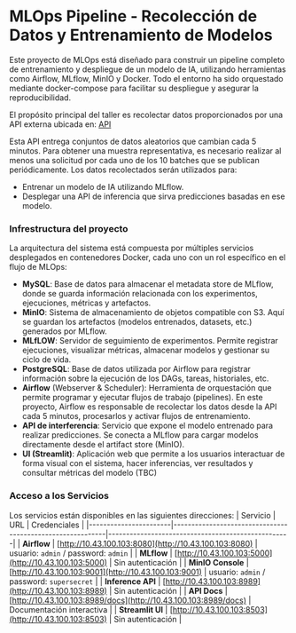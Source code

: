# MLOps Pipeline - Recolección de Datos y Entrenamiento de Modelos
Este proyecto de MLOps está diseñado para construir un pipeline completo de entrenamiento y despliegue de un modelo de IA, utilizando herramientas como Airflow, MLflow, MinIO y Docker. Todo el entorno ha sido orquestado mediante docker-compose para facilitar su despliegue y asegurar la reproducibilidad.

El propósito principal del taller es recolectar datos proporcionados por una API externa ubicada en: [API](http://10.43.100.103:8080/docs)

Esta API entrega conjuntos de datos aleatorios que cambian cada 5 minutos. Para obtener una muestra representativa, es necesario realizar al menos una solicitud por cada uno de los 10 batches que se publican periódicamente. Los datos recolectados serán utilizados para:

- Entrenar un modelo de IA utilizando MLflow.
- Desplegar una API de inferencia que sirva predicciones basadas en ese modelo.

### Infrestructura del proyecto

La arquitectura del sistema está compuesta por múltiples servicios desplegados en contenedores Docker, cada uno con un rol específico en el flujo de MLOps:

- **MySQL**: Base de datos para almacenar el metadata store de MLflow, donde se guarda información relacionada con los experimentos, ejecuciones, métricas y artefactos.
- **MinIO**: Sistema de almacenamiento de objetos compatible con S3. Aquí se guardan los artefactos (modelos entrenados, datasets, etc.) generados por MLflow. 
- **MLfLOW**: Servidor de seguimiento de experimentos. Permite registrar ejecuciones, visualizar métricas, almacenar modelos y gestionar su ciclo de vida.
- **PostgreSQL**: Base de datos utilizada por Airflow para registrar información sobre la ejecución de los DAGs, tareas, historiales, etc.
- **Airflow** (Webserver & Scheduler): Herramienta de orquestación que permite programar y ejecutar flujos de trabajo (pipelines). En este proyecto, Airflow es responsable de recolectar los datos desde la API cada 5 minutos, procesarlos y activar flujos de entrenamiento.
- **API de interferencia**: Servicio que expone el modelo entrenado para realizar predicciones. Se conecta a MLflow para cargar modelos directamente desde el artifact store (MinIO).
- **UI (Streamlit)**: Aplicación web que permite a los usuarios interactuar de forma visual con el sistema, hacer inferencias, ver resultados y consultar métricas del modelo (TBC)

### Acceso a los Servicios

Los servicios están disponibles en las siguientes direcciones:
| Servicio              | URL                                                       | Credenciales                                       |
|-----------------------|-----------------------------------------------------------|---------------------------------------------------|
| **Airflow**           | [http://10.43.100.103:8080](http://10.43.100.103:8080)     | usuario: `admin` / password: `admin`              |
| **MLflow**            | [http://10.43.100.103:5000](http://10.43.100.103:5000)     | Sin autenticación                                 |
| **MinIO Console**     | [http://10.43.100.103:9001](http://10.43.100.103:9001)     | usuario: `admin` / password: `supersecret`        |
| **Inference API**     | [http://10.43.100.103:8989](http://10.43.100.103:8989)     | Sin autenticación                                 |
| **API Docs**          | [http://10.43.100.103:8989/docs](http://10.43.100.103:8989/docs) | Documentación interactiva                         |
| **Streamlit UI**      | [http://10.43.100.103:8503](http://10.43.100.103:8503)   | Sin autenticación                                 |








